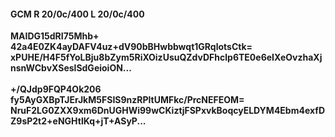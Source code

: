 #### GCM R 20/0c/400 L 20/0c/400
**MAIDG15dRI75Mhb+**<br/>**42a4E0ZK4ayDAFV4uz+dV90bBHwbbwqt1GRqlotsCtk=**<br/>**xPUHE/H4F5fYoLBju8bZym5RiXOizUsuQZdvDFhclp6TE0e6eIXeOvzhaXjnsnWCbvXSeslSdGeioiON...**<br/><br/>
**+/QJdp9FQP4Ok206**<br/>**fy5AyGXBpTJErJkM5FSIS9nzRPltUMFkc/PrcNEFEOM=**<br/>**NruF2LG0ZXX9xm6DnUGHWi99wCKiztjFSPxvkBoqcyELDYM4Ebm4exfDZ9sP2t2+eNGHtlKq+jT+ASyP...**